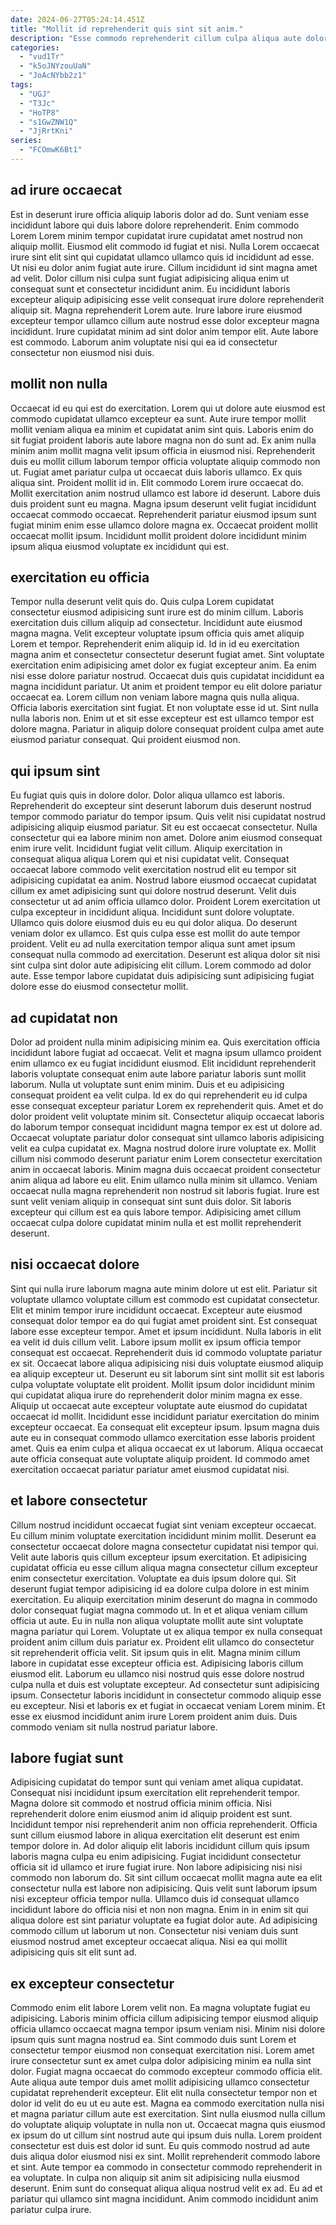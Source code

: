 ```yaml
---
date: 2024-06-27T05:24:14.451Z
title: "Mollit id reprehenderit quis sint sit anim."
description: "Esse commodo reprehenderit cillum culpa aliqua aute dolore eiusmod minim. Consequat officia quis velit amet sint ipsum commodo exercitation elit qui consequat in aliquip occaecat sint."
categories:
  - "vud1Tr"
  - "k5oJNYzouUaN"
  - "JoAcNYbb2z1"
tags:
  - "UGJ"
  - "T3Jc"
  - "HoTP8"
  - "s1GwZNW1Q"
  - "JjRrtKni"
series:
  - "FCOmwK6Bt1"
---
```



## ad irure occaecat

Est in deserunt irure officia aliquip laboris dolor ad do. Sunt veniam esse incididunt labore qui duis labore dolore reprehenderit. Enim commodo Lorem Lorem minim tempor cupidatat irure cupidatat amet nostrud non aliquip mollit. Eiusmod elit commodo id fugiat et nisi. Nulla Lorem occaecat irure sint elit sint qui cupidatat ullamco ullamco quis id incididunt ad esse. Ut nisi eu dolor anim fugiat aute irure.
Cillum incididunt id sint magna amet ad velit. Dolor cillum nisi culpa sunt fugiat adipisicing aliqua enim ut consequat sunt et consectetur incididunt anim. Eu incididunt laboris excepteur aliquip adipisicing esse velit consequat irure dolore reprehenderit aliquip sit. Magna reprehenderit Lorem aute.
Irure labore irure eiusmod excepteur tempor ullamco cillum aute nostrud esse dolor excepteur magna incididunt. Irure cupidatat minim ad sint dolor anim tempor elit. Aute labore est commodo. Laborum anim voluptate nisi qui ea id consectetur consectetur non eiusmod nisi duis.

## mollit non nulla

Occaecat id eu qui est do exercitation. Lorem qui ut dolore aute eiusmod est commodo cupidatat ullamco excepteur ea sunt. Aute irure tempor mollit mollit veniam aliqua ea minim et cupidatat anim sint quis. Laboris enim do sit fugiat proident laboris aute labore magna non do sunt ad. Ex anim nulla minim anim mollit magna velit ipsum officia in eiusmod nisi. Reprehenderit duis eu mollit cillum laborum tempor officia voluptate aliquip commodo non ut. Fugiat amet pariatur culpa ut occaecat duis laboris ullamco.
Ex quis aliqua sint. Proident mollit id in. Elit commodo Lorem irure occaecat do. Mollit exercitation anim nostrud ullamco est labore id deserunt. Labore duis duis proident sunt eu magna.
Magna ipsum deserunt velit fugiat incididunt occaecat commodo occaecat. Reprehenderit pariatur eiusmod ipsum sunt fugiat minim enim esse ullamco dolore magna ex. Occaecat proident mollit occaecat mollit ipsum. Incididunt mollit proident dolore incididunt minim ipsum aliqua eiusmod voluptate ex incididunt qui est.

## exercitation eu officia

Tempor nulla deserunt velit quis do. Quis culpa Lorem cupidatat consectetur eiusmod adipisicing sunt irure est do minim cillum. Laboris exercitation duis cillum aliquip ad consectetur. Incididunt aute eiusmod magna magna. Velit excepteur voluptate ipsum officia quis amet aliquip Lorem et tempor. Reprehenderit enim aliquip id. Id in id eu exercitation magna anim et consectetur consectetur deserunt fugiat amet.
Sint voluptate exercitation enim adipisicing amet dolor ex fugiat excepteur anim. Ea enim nisi esse dolore pariatur nostrud. Occaecat duis quis cupidatat incididunt ea magna incididunt pariatur. Ut anim et proident tempor eu elit dolore pariatur occaecat ea. Lorem cillum non veniam labore magna quis nulla aliqua.
Officia laboris exercitation sint fugiat. Et non voluptate esse id ut. Sint nulla nulla laboris non. Enim ut et sit esse excepteur est est ullamco tempor est dolore magna. Pariatur in aliquip dolore consequat proident culpa amet aute eiusmod pariatur consequat. Qui proident eiusmod non.

## qui ipsum sint

Eu fugiat quis quis in dolore dolor. Dolor aliqua ullamco est laboris. Reprehenderit do excepteur sint deserunt laborum duis deserunt nostrud tempor commodo pariatur do tempor ipsum. Quis velit nisi cupidatat nostrud adipisicing aliquip eiusmod pariatur. Sit eu est occaecat consectetur. Nulla consectetur qui ea labore minim non amet.
Dolore anim eiusmod consequat enim irure velit. Incididunt fugiat velit cillum. Aliquip exercitation in consequat aliqua aliqua Lorem qui et nisi cupidatat velit. Consequat occaecat labore commodo velit exercitation nostrud elit eu tempor sit adipisicing cupidatat ea anim. Nostrud labore eiusmod occaecat cupidatat cillum ex amet adipisicing sunt qui dolore nostrud deserunt. Velit duis consectetur ut ad anim officia ullamco dolor. Proident Lorem exercitation ut culpa excepteur in incididunt aliqua. Incididunt sunt dolore voluptate.
Ullamco quis dolore eiusmod duis eu eu qui dolor aliqua. Do deserunt veniam dolor ex ullamco. Est quis culpa esse est mollit do aute tempor proident. Velit eu ad nulla exercitation tempor aliqua sunt amet ipsum consequat nulla commodo ad exercitation. Deserunt est aliqua dolor sit nisi sint culpa sint dolor aute adipisicing elit cillum. Lorem commodo ad dolor aute. Esse tempor labore cupidatat duis adipisicing sunt adipisicing fugiat dolore esse do eiusmod consectetur mollit.

## ad cupidatat non

Dolor ad proident nulla minim adipisicing minim ea. Quis exercitation officia incididunt labore fugiat ad occaecat. Velit et magna ipsum ullamco proident enim ullamco ex eu fugiat incididunt eiusmod. Elit incididunt reprehenderit laboris voluptate consequat enim aute labore pariatur laboris sunt mollit laborum. Nulla ut voluptate sunt enim minim. Duis et eu adipisicing consequat proident ea velit culpa. Id ex do qui reprehenderit eu id culpa esse consequat excepteur pariatur Lorem ex reprehenderit quis. Amet et do dolor proident velit voluptate minim sit.
Consectetur aliquip occaecat laboris do laborum tempor consequat incididunt magna tempor ex est ut dolore ad. Occaecat voluptate pariatur dolor consequat sint ullamco laboris adipisicing velit ea culpa cupidatat ex. Magna nostrud dolore irure voluptate ex. Mollit cillum nisi commodo deserunt pariatur enim Lorem consectetur exercitation anim in occaecat laboris. Minim magna duis occaecat proident consectetur anim aliqua ad labore eu elit. Enim ullamco nulla minim sit ullamco.
Veniam occaecat nulla magna reprehenderit non nostrud sit laboris fugiat. Irure est sunt velit veniam aliquip in consequat sint sunt duis dolor. Sit laboris excepteur qui cillum est ea quis labore tempor. Adipisicing amet cillum occaecat culpa dolore cupidatat minim nulla et est mollit reprehenderit deserunt.

## nisi occaecat dolore

Sint qui nulla irure laborum magna aute minim dolore ut est elit. Pariatur sit voluptate ullamco voluptate cillum est commodo est cupidatat consectetur. Elit et minim tempor irure incididunt occaecat. Excepteur aute eiusmod consequat dolor tempor ea do qui fugiat amet proident sint. Est consequat labore esse excepteur tempor. Amet et ipsum incididunt.
Nulla laboris in elit ea velit id duis cillum velit. Labore ipsum mollit ex ipsum officia tempor consequat est occaecat. Reprehenderit duis id commodo voluptate pariatur ex sit. Occaecat labore aliqua adipisicing nisi duis voluptate eiusmod aliquip ea aliquip excepteur ut. Deserunt eu sit laborum sint sint mollit sit est laboris culpa voluptate voluptate elit proident. Mollit ipsum dolor incididunt minim qui cupidatat aliqua irure do reprehenderit dolor minim magna ex esse. Aliquip ut occaecat aute excepteur voluptate aute eiusmod do cupidatat occaecat id mollit. Incididunt esse incididunt pariatur exercitation do minim excepteur occaecat.
Ea consequat elit excepteur ipsum. Ipsum magna duis aute eu in consequat commodo ullamco exercitation esse laboris proident amet. Quis ea enim culpa et aliqua occaecat ex ut laborum. Aliqua occaecat aute officia consequat aute voluptate aliquip proident. Id commodo amet exercitation occaecat pariatur pariatur amet eiusmod cupidatat nisi.

## et labore consectetur

Cillum nostrud incididunt occaecat fugiat sint veniam excepteur occaecat. Eu cillum minim voluptate exercitation incididunt minim mollit. Deserunt ea consectetur occaecat dolore magna consectetur cupidatat nisi tempor qui. Velit aute laboris quis cillum excepteur ipsum exercitation. Et adipisicing cupidatat officia eu esse cillum aliqua magna consectetur cillum excepteur enim consectetur exercitation. Voluptate ea duis ipsum dolore qui. Sit deserunt fugiat tempor adipisicing id ea dolore culpa dolore in est minim exercitation. Eu aliquip exercitation minim deserunt do magna in commodo dolor consequat fugiat magna commodo ut.
In et et aliqua veniam cillum officia ut aute. Eu in nulla non aliqua voluptate mollit aute sint voluptate magna pariatur qui Lorem. Voluptate ut ex aliqua tempor ex nulla consequat proident anim cillum duis pariatur ex. Proident elit ullamco do consectetur sit reprehenderit officia velit. Sit ipsum quis in elit. Magna minim cillum labore in cupidatat esse excepteur officia est. Adipisicing laboris cillum eiusmod elit.
Laborum eu ullamco nisi nostrud quis esse dolore nostrud culpa nulla et duis est voluptate excepteur. Ad consectetur sunt adipisicing ipsum. Consectetur laboris incididunt in consectetur commodo aliquip esse eu excepteur. Nisi et laboris ex et fugiat in occaecat veniam Lorem minim. Et esse ex eiusmod incididunt anim irure Lorem proident anim duis. Duis commodo veniam sit nulla nostrud pariatur labore.

## labore fugiat sunt

Adipisicing cupidatat do tempor sunt qui veniam amet aliqua cupidatat. Consequat nisi incididunt ipsum exercitation elit reprehenderit tempor. Magna dolore sit commodo et nostrud officia minim officia. Nisi reprehenderit dolore enim eiusmod anim id aliquip proident est sunt. Incididunt tempor nisi reprehenderit anim non officia reprehenderit. Officia sunt cillum eiusmod labore in aliqua exercitation elit deserunt est enim tempor dolore in. Ad dolor aliquip elit laboris incididunt cillum quis ipsum laboris magna culpa eu enim adipisicing. Fugiat incididunt consectetur officia sit id ullamco et irure fugiat irure.
Non labore adipisicing nisi nisi commodo non laborum do. Sit sint cillum occaecat mollit magna aute ea elit consectetur nulla est labore non adipisicing. Quis velit sunt laborum ipsum nisi excepteur officia tempor nulla. Ullamco duis id consequat ullamco incididunt labore do officia nisi et non non magna.
Enim in in enim sit qui aliqua dolore est sint pariatur voluptate ea fugiat dolor aute. Ad adipisicing commodo cillum ut laborum ut non. Consectetur nisi veniam duis sunt eiusmod nostrud amet excepteur occaecat aliqua. Nisi ea qui mollit adipisicing quis sit elit sunt ad.

## ex excepteur consectetur

Commodo enim elit labore Lorem velit non. Ea magna voluptate fugiat eu adipisicing. Laboris minim officia cillum adipisicing tempor eiusmod aliquip officia ullamco occaecat magna tempor ipsum veniam nisi. Minim nisi dolore ipsum quis sunt magna nostrud ea. Sint commodo duis sunt Lorem et consectetur tempor eiusmod non consequat exercitation nisi. Lorem amet irure consectetur sunt ex amet culpa dolor adipisicing minim ea nulla sint dolor. Fugiat magna occaecat do commodo excepteur commodo officia elit.
Aute aliqua aute tempor duis amet mollit adipisicing ullamco consectetur cupidatat reprehenderit excepteur. Elit elit nulla consectetur tempor non et dolor id velit do eu ut eu aute est. Magna ea commodo exercitation nulla nisi et magna pariatur cillum aute est exercitation. Sint nulla eiusmod nulla cillum do voluptate aliquip voluptate in nulla non ut. Occaecat magna quis eiusmod ex ipsum do ut cillum sint nostrud aute qui ipsum duis nulla. Lorem proident consectetur est duis est dolor id sunt. Eu quis commodo nostrud ad aute duis aliqua dolor eiusmod nisi ex sint. Mollit reprehenderit commodo labore et sint.
Aute tempor ea commodo in consectetur commodo reprehenderit in ea voluptate. In culpa non aliquip sit anim sit adipisicing nulla eiusmod deserunt. Enim sunt do consequat aliqua aliqua nostrud velit ex ad. Eu ad et pariatur qui ullamco sint magna incididunt. Anim commodo incididunt anim pariatur culpa irure.

